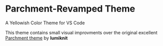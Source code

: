 # Parchment-Revamped Theme

A Yellowish Color Theme for VS Code

This theme contains small visual improvments over the original excellent [Parchment theme](https://github.com/lumiknit/vscode-parchment-theme/) by **lumiknit**
